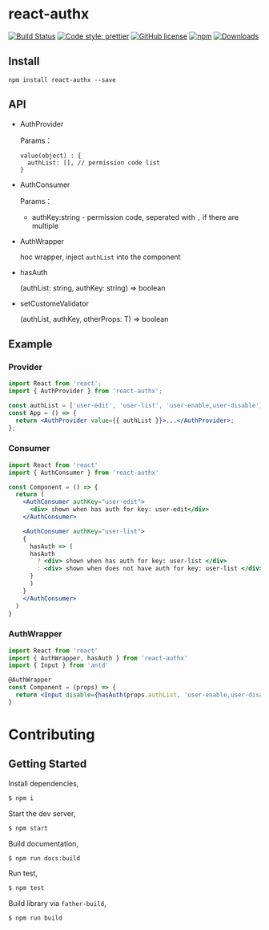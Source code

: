 # react-authx

[![Build Status](https://api.travis-ci.com/n0ruSh/react-authx.svg?branch=main)](https://travis-ci.com/github/n0ruSh/react-authx) [![Code style: prettier](https://img.shields.io/badge/code_style-prettier-ff69b4.svg?style=flat-square)](https://github.com/prettier/prettier) [![GitHub license](https://img.shields.io/badge/license-MIT-blue.svg)](https://github.com/n0ruSh/react-authx/blob/main/LICENSE) [![npm](https://img.shields.io/badge/version-1.0.0-orange.svg)](https://www.npmjs.com/package/react-authx) [![Downloads](https://img.shields.io/npm/dm/tedder.svg)](https://npmcharts.com/compare/react-authx?minimal=true)

## Install

`npm install react-authx --save`

## API

- AuthProvider

  Params：

  ```
  value(object) : {
    authList: [], // permission code list
  }
  ```

- AuthConsumer

  Params：

  - authKey:string - permission code, seperated with `,` if there are multiple

- AuthWrapper

  hoc wrapper, inject `authList` into the component

- hasAuth

  (authList: string, authKey: string) => boolean

- setCustomeValidator

  (authList, authKey, otherProps: T) => boolean

## Example

### Provider

```jsx
import React from 'react';
import { AuthProvider } from 'react-authx';

const authList = ['user-edit', 'user-list', 'user-enable,user-disable'];
const App = () => {
  return <AuthProvider value={{ authList }}>...</AuthProvider>;
};
```

### Consumer

```jsx
import React from 'react'
import { AuthConsumer } from 'react-authx'

const Component = () => {
  return (
    <AuthConsumer authKey="user-edit">
      <div> shown when has auth for key: user-edit</div>
    </AuthConsumer>

    <AuthConsumer authKey="user-list">
    {
      hasAuth => (
      hasAuth
        ? <div> shown when has auth for key: user-list </div>
        : <div> shown when does not have auth for key: user-list </div>
      }
      )
    }
    </AuthConsumer>
  )
}
```

### AuthWrapper

```jsx
import React from 'react'
import { AuthWrapper, hasAuth } from 'react-authx'
import { Input } from 'antd'

@AuthWrapper
const Component = (props) => {
  return <Input disable={hasAuth(props.authList, 'user-enable,user-disable')} />
}
```

# Contributing

## Getting Started

Install dependencies,

```bash
$ npm i
```

Start the dev server,

```bash
$ npm start
```

Build documentation,

```bash
$ npm run docs:build
```

Run test,

```bash
$ npm test
```

Build library via `father-build`,

```bash
$ npm run build
```
